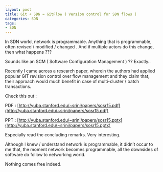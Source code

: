 ```yaml
---
layout: post
title: Git + SDN = GitFlow ( Version control for SDN flows )
categories: SDN
tags:
- SDN
---
```


In SDN world, network is programmable. Anything that is programmable, often revised / modified / changed . And if multiple actors do this change, then what happens ??? 

Sounds like an SCM ( Software Configuration Management ) ?? Exactly..

Recently I came across a research paper, wherein the authors had applied popular GIT revision control over flow management and they claim that, their approach would much benefit in case of multi-cluster / batch transactions.

Check this out :

PDF : [http://yuba.stanford.edu/~srini/papers/sosr15.pdf](http://yuba.stanford.edu/~srini/papers/sosr15.pdf)

PPT : [http://yuba.stanford.edu/~srini/papers/sosr15.pptx](http://yuba.stanford.edu/~srini/papers/sosr15.pptx)

Especially read the concluding remarks. Very interesting.

Although I knew / understand network is programmable, it didn’t occur to me that, the moment network becomes programmable, all the downsides of software do follow to networking world.

Nothing comes free indeed.
